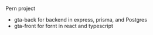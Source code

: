 Pern project 

- gta-back for backend in express, prisma, and Postgres
- gta-front for fornt in react and typescript
